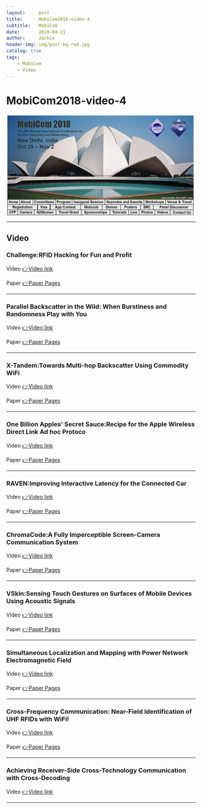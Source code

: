 ```yaml
---
layout:     post
title:      MobiCom2018-video-4
subtitle:   MobiCom
date:       2019-04-21
author:     Jackie
header-img: img/post-bg-rwd.jpg
catalog: true
tags:
    - MobiCom
    - Video
---
```


# MobiCom2018-video-4

![](https://raw.githubusercontent.com/a416485164/a416485164.github.io/master/img/MobiCom2018_1.jpg)

***

## Video

### Challenge:RFID Hacking for Fun and Profit

<p>Video <a href="https://www.youtube.com/watch?v=fpcyilzJE7c&feature=youtu.be">👉Video link</a>

<p>Paper <a href="https://www.iotjournaal.nl/wp-content/uploads/2018/11/mobicom18-rfid-hacking-camera-ready.pdf">👉Paper Pages</a>

***

### Parallel Backscatter in the Wild: When Burstiness and Randomness Play with You 

<p>Video <a href="https://www.youtube.com/watch?v=NTrfMZ5yFgg">👉Video link</a>

<p>Paper <a href="http://delivery.acm.org/10.1145/3250000/3241544/p471-jin.pdf?ip=103.88.46.223&id=3241544&acc=OA&key=4D4702B0C3E38B35%2E4D4702B0C3E38B35%2E4D4702B0C3E38B35%2EA18559DEF03EA25B&__acm__=1555858177_c6a04b4764a9ce1a5089980c14a59000">👉Paper Pages</a>

***

### X-Tandem:Towards Multi-hop Backscatter Using Commodity WiFi

<p>Video <a href="https://www.youtube.com/watch?v=z0AXxWUOqEk&feature=youtu.be">👉Video link</a>

<p>Paper <a href="http://www.cs.sfu.ca/~jcliu/Papers/MobiCom-18-X-Tandem.pdf">👉Paper Pages</a>

***

### One Billion Apples' Secret Sauce:Recipe for the Apple Wireless Direct Link Ad hoc Protoco

<p>Video <a href="https://www.youtube.com/watch?v=bKG8ZZq4oTo&feature=youtu.be">👉Video link</a>

<p>Paper <a href="https://arxiv.org/pdf/1808.03156.pdf">👉Paper Pages</a>

***

### RAVEN:Improving Interactive Latency for the Connected Car

<p>Video <a href="https://www.youtube.com/watch?v=xNgJsFJB0cM&feature=youtu.be">👉Video link</a>

<p>Paper <a href="https://web.eecs.umich.edu/~hyunjong/pubs/mobicom18_raven.pdf">👉Paper Pages</a>

***

### ChromaCode:A Fully Imperceptible Screen-Camera Communication System

<p>Video <a href="https://www.youtube.com/watch?v=WmkyRoM4Ja4&feature=youtu.be">👉Video link</a>

<p>Paper <a href="https://www.cs.purdue.edu/homes/chunyi/pubs/mobicom18-zhang.pdf">👉Paper Pages</a>

***

### VSkin:Sensing Touch Gestures on Surfaces of Mobile Devices Using Acoustic Signals

<p>Video <a href="https://www.youtube.com/watch?v=POujv7hm3Z4&feature=youtu.be">👉Video link</a>

<p>Paper <a href="https://cs.nju.edu.cn/ww/papers/Sun_com173.pdf">👉Paper Pages</a>

***

### Simultaneous Localization and Mapping with Power Network Electromagnetic Field 

<p>Video <a href="https://www.youtube.com/watch?v=w8ymBG7T7TQ&feature=youtu.be">👉Video link</a>

<p>Paper <a href="http://wrap.warwick.ac.uk/106568/7/WRAP-simultaneous-localization-mapping-power-network-electromagnetic-field-Wen-2018.pdf">👉Paper Pages</a>

***

### Cross-Frequency Communication: Near-Field Identification of UHF RFIDs with WiFi! 

<p>Video <a href="https://www.youtube.com/watch?v=mEiBX4NSIDw&feature=youtu.be">👉Video link</a>

<p>Paper <a href="https://www4.comp.polyu.edu.hk/~csyanglei/data/files/tifi-mobicom18.pdf">👉Paper Pages</a>

***

### Achieving Receiver-Side Cross-Technology Communication with Cross-Decoding 

<p>Video <a href="https://www.youtube.com/watch?v=FTgjskrbfxM&feature=youtu.be">👉Video link</a>

***
